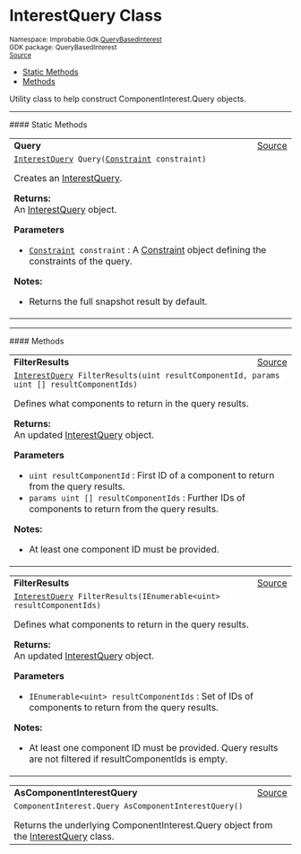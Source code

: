 
# InterestQuery Class
<sup>
Namespace: Improbable.Gdk.<a href="{{urlRoot}}/api/query-based-interest-index">QueryBasedInterest</a><br/>
GDK package: QueryBasedInterest<br/>
<a href="https://www.github.com/spatialos/gdk-for-unity/blob/0.2.2/workers/unity/Packages/com.improbable.gdk.querybasedinteresthelper/InterestQuery.cs/#L10">Source</a>
<style>
a code {
                    padding: 0em 0.25em!important;
}
code {
                    background-color: #ffffff!important;
}
</style>
</sup>
<nav id="pageToc" class="page-toc"><ul><li><a href="#static-methods">Static Methods</a>
<li><a href="#methods">Methods</a>
</ul></nav>

</p>



<p>Utility class to help construct ComponentInterest.Query objects. </p>











</p>
<hr style="width:100%; border-top-color:#d8d8d8" />
#### Static Methods


</p>




<table width="100%">
    <tr>
        <td style="border-right:none"><b>Query</b></td>
        <td style="border-left:none; text-align:right"><a href="https://www.github.com/spatialos/gdk-for-unity/blob/0.2.2/workers/unity/Packages/com.improbable.gdk.querybasedinteresthelper/InterestQuery.cs/#L30">Source</a></td>
    </tr>
    <tr>
        <td colspan="2">
<code><a href="{{urlRoot}}/api/query-based-interest/interest-query">InterestQuery</a> Query(<a href="{{urlRoot}}/api/query-based-interest/constraint">Constraint</a> constraint)</code></p>
Creates an <a href="{{urlRoot}}/api/query-based-interest/interest-query">InterestQuery</a>. 
</p><b>Returns:</b></br>An <a href="{{urlRoot}}/api/query-based-interest/interest-query">InterestQuery</a> object. 

</p>

<b>Parameters</b>

<ul>
<li><code><a href="{{urlRoot}}/api/query-based-interest/constraint">Constraint</a> constraint</code> : A <a href="{{urlRoot}}/api/query-based-interest/constraint">Constraint</a> object defining the constraints of the query. </li>
</ul>



</p>

<b>Notes:</b>

<ul>
<li>Returns the full snapshot result by default. </li>
</ul>




</td>
    </tr>
</table>





</p>
<hr style="width:100%; border-top-color:#d8d8d8" />
#### Methods


</p>




<table width="100%">
    <tr>
        <td style="border-right:none"><b>FilterResults</b></td>
        <td style="border-left:none; text-align:right"><a href="https://www.github.com/spatialos/gdk-for-unity/blob/0.2.2/workers/unity/Packages/com.improbable.gdk.querybasedinteresthelper/InterestQuery.cs/#L78">Source</a></td>
    </tr>
    <tr>
        <td colspan="2">
<code><a href="{{urlRoot}}/api/query-based-interest/interest-query">InterestQuery</a> FilterResults(uint resultComponentId, params uint [] resultComponentIds)</code></p>
Defines what components to return in the query results. 
</p><b>Returns:</b></br>An updated <a href="{{urlRoot}}/api/query-based-interest/interest-query">InterestQuery</a> object. 

</p>

<b>Parameters</b>

<ul>
<li><code>uint resultComponentId</code> : First ID of a component to return from the query results. </li>
<li><code>params uint [] resultComponentIds</code> : Further IDs of components to return from the query results. </li>
</ul>



</p>

<b>Notes:</b>

<ul>
<li>At least one component ID must be provided. </li>
</ul>




</td>
    </tr>
</table>


<table width="100%">
    <tr>
        <td style="border-right:none"><b>FilterResults</b></td>
        <td style="border-left:none; text-align:right"><a href="https://www.github.com/spatialos/gdk-for-unity/blob/0.2.2/workers/unity/Packages/com.improbable.gdk.querybasedinteresthelper/InterestQuery.cs/#L99">Source</a></td>
    </tr>
    <tr>
        <td colspan="2">
<code><a href="{{urlRoot}}/api/query-based-interest/interest-query">InterestQuery</a> FilterResults(IEnumerable&lt;uint&gt; resultComponentIds)</code></p>
Defines what components to return in the query results. 
</p><b>Returns:</b></br>An updated <a href="{{urlRoot}}/api/query-based-interest/interest-query">InterestQuery</a> object. 

</p>

<b>Parameters</b>

<ul>
<li><code>IEnumerable&lt;uint&gt; resultComponentIds</code> : Set of IDs of components to return from the query results. </li>
</ul>



</p>

<b>Notes:</b>

<ul>
<li>At least one component ID must be provided. Query results are not filtered if resultComponentIds is empty. </li>
</ul>




</td>
    </tr>
</table>


<table width="100%">
    <tr>
        <td style="border-right:none"><b>AsComponentInterestQuery</b></td>
        <td style="border-left:none; text-align:right"><a href="https://www.github.com/spatialos/gdk-for-unity/blob/0.2.2/workers/unity/Packages/com.improbable.gdk.querybasedinteresthelper/InterestQuery.cs/#L115">Source</a></td>
    </tr>
    <tr>
        <td colspan="2">
<code>ComponentInterest.Query AsComponentInterestQuery()</code></p>
Returns the underlying ComponentInterest.Query object from the <a href="{{urlRoot}}/api/query-based-interest/interest-query">InterestQuery</a> class. 





</td>
    </tr>
</table>





